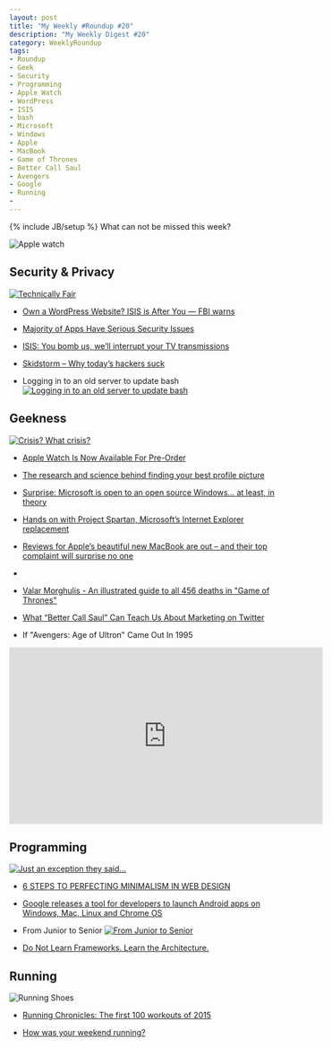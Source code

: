 ```yaml
---
layout: post
title: "My Weekly #Roundup #20"
description: "My Weekly Digest #20"
category: WeeklyRoundup
tags: 
- Roundup
- Geek
- Security
- Programming
- Apple Watch
- WordPress
- ISIS
- bash
- Microsoft
- Windows
- Apple
- MacBook
- Game of Thrones
- Better Call Saul
- Avengers
- Google
- Running
- 
---
```

{% include JB/setup %}
What can not be missed this week? 

![Apple watch](https://tctechcrunch2011.files.wordpress.com/2015/03/img_8950.jpg)
<!-- more -->

Security & Privacy
--
[![Technically Fair](http://9p5z91rxsag1usgoc1ctvupb.wpengine.netdna-cdn.com/wp-content/uploads/2015/03/LiveMobileVideo-1-620x596.jpg)](http://kernelmag.dailydot.com/issue-sections/weekly-comic/12353/technically-fair-34/)

- [Own a WordPress Website? ISIS is After You — FBI warns](http://thehackernews.com/2015/04/hacking-wordpress-isis.html)

- [Majority of Apps Have Serious Security Issues](http://www.infosecisland.com/blogview/24449-Majority-of-Apps-Have-Serious-Security-Issues.html)

- [ISIS: You bomb us, we’ll interrupt your TV transmissions](http://www.theregister.co.uk/2015/04/09/isis_french_tv_channel_disturbed_hebdo/)

- [Skidstorm – Why today’s hackers suck](http://securitysucks.info/blog/skidstorm-why-todays-hackers-suck/)

- Logging in to an old server to update bash
[![Logging in to an old server to update bash](http://i.imgur.com/QMFZ8Zq.gif)](http://devopsreactions.tumblr.com/post/115748298481/logging-in-to-an-old-server-to-update-bash)




Geekness
--

[![Crisis? What crisis?](http://www.commitstrip.com/wp-content/uploads/2015/04/Strip-Cest-quoi-le-chomage-650-finalenglsih.jpg)](http://www.commitstrip.com/en/2015/04/09/crisis-what-crisis/)

- [Apple Watch Is Now Available For Pre-Order](http://techcrunch.com/2015/04/10/apple-watch-is-now-available-for-pre-order/)

- [The research and science behind finding your best profile picture](http://thenextweb.com/socialmedia/2015/04/04/the-research-and-science-behind-finding-your-best-profile-picture/)

- [Surprise: Microsoft is open to an open source Windows… at least, in theory](http://bgr.com/2015/04/03/microsoft-windows-open-source-software/)

- [Hands on with Project Spartan, Microsoft’s Internet Explorer replacement](http://thenextweb.com/insider/2015/03/31/hands-on-with-project-spartan-microsofts-internet-explorer-replacement/)

- [Reviews for Apple’s beautiful new MacBook are out – and their top complaint will surprise no one](http://bgr.com/2015/04/09/apple-macbook-2015-review-roundup/)
- 
- [Valar Morghulis - An illustrated guide to all 456 deaths in "Game of Thrones"](http://www.washingtonpost.com/graphics/entertainment/game-of-thrones/)

- [What “Better Call Saul” Can Teach Us About Marketing on Twitter](http://simplymeasured.com/blog/2015/04/08/what-better-call-saul-can-teach-us-about-marketing-on-twitter/)

- If "Avengers: Age of Ultron" Came Out In 1995

<iframe width="560" height="315" src="https://www.youtube.com/embed/PBm8H6NFsGM" frameborder="0" allowfullscreen></iframe>



Programming
--
[![Just an exception they said…](http://www.commitstrip.com/wp-content/uploads/2015/04/Strip-If-forever-650-finalenglsih1.jpg)](http://www.commitstrip.com/en/2015/04/07/just-an-exception-they-said/)

- [6 STEPS TO PERFECTING MINIMALISM IN WEB DESIGN](http://www.webdesignerdepot.com/2014/06/6-steps-to-perfecting-minimalism-in-web-design/)

- [Google releases a tool for developers to launch Android apps on Windows, Mac, Linux and Chrome OS](http://thenextweb.com/google/2015/04/02/google-releases-a-tool-for-developers-to-launch-android-apps-on-windows-mac-linux-and-chrome-os/)

- From Junior to Senior
[![From Junior to Senior](http://i.imgur.com/ANGe1r7.gif)](http://securityreactions.tumblr.com/post/115686108887/from-junior-to-senior)

- [Do Not Learn Frameworks. Learn the Architecture.](http://kukuruku.co/hub/programming/do-not-learn-frameworks-learn-the-architecture)



Running
---

![Running Shoes](http://i0.wp.com/www.fowllanguagecomics.com/wp-content/uploads/2014/09/running-shoes.jpg?fit=1024%2C1024)

- [Running Chronicles: The first 100 workouts of 2015](http://oldsite.andreafortuna.org/running/2015/04/09/first-100-workout-of-2015)

- [How was your weekend running?](http://www.theguardian.com/lifeandstyle/the-running-blog/2015/apr/06/how-was-your-weekend-running)

